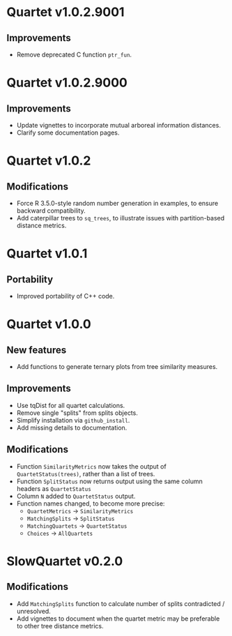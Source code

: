 # Quartet v1.0.2.9001
## Improvements
 - Remove deprecated C function `ptr_fun`.

# Quartet v1.0.2.9000
## Improvements
 - Update vignettes to incorporate mutual arboreal information distances.
 - Clarify some documentation pages.

# Quartet v1.0.2
## Modifications
 - Force R 3.5.0-style random number generation in examples,
   to ensure backward compatibility.
 - Add caterpillar trees to `sq_trees`, to illustrate issues with partition-based
   distance metrics.

# Quartet v1.0.1
## Portability
 - Improved portability of C++ code.

# Quartet v1.0.0
## New features
 - Add functions to generate ternary plots from tree similarity measures.
 
## Improvements
 - Use tqDist for all quartet calculations.
 - Remove single "splits" from splits objects.
 - Simplify installation via `github_install`.
 - Add missing details to documentation.
 
## Modifications
 - Function `SimilarityMetrics` now takes the output of `QuartetStatus(trees)`,
     rather than a list of trees.
 - Function `SplitStatus` now returns output using the same column headers as `QuartetStatus` 
 - Column `N` added to `QuartetStatus` output.
 - Function names changed, to become more precise:
   - `QuartetMetrics` → `SimilarityMetrics`
   - `MatchingSplits` → `SplitStatus`
   - `MatchingQuartets` → `QuartetStatus`
   - `Choices` → `AllQuartets`

# SlowQuartet v0.2.0
## Modifications
 - Add `MatchingSplits` function to calculate number of splits contradicted / unresolved.
 - Add vignettes to document when the quartet metric may be preferable to other tree distance metrics.
